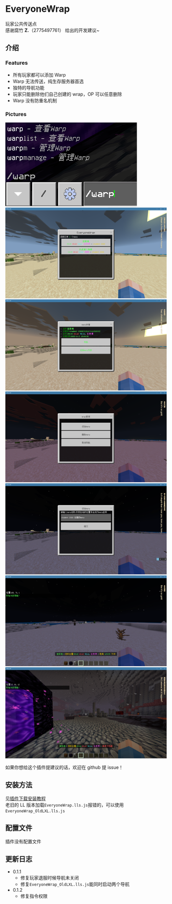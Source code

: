 <!-- markdownlint-disable MD031 MD033 MD036 -->

# EveryoneWrap

玩家公共传送点  
感谢腐竹 **Z.**（2775497761） 给出的开发建议~

## 介绍

### Features

- 所有玩家都可以添加 Warp
- Warp 无法传送，纯生存服务器首选
- 独特的导航功能
- 玩家只能删除他们自己创建的 wrap，OP 可以任意删除
- Warp 没有防重名机制

### Pictures

![0](readme/0.png)
![1](readme/1.png)  
![2](readme/2.png)  
![3](readme/3.png)  
![4](readme/4.png)  
![5](readme/5.png)  
![6](readme/6.png)

如果你想给这个插件提建议的话，欢迎在 github 提 issue！

## 安装方法

见[插件下载安装教程](tutorial.md)  
老旧的 LL 版本加载`EveryoneWrap.lls.js`报错的，可以使用`EveryoneWrap_OldLXL.lls.js`

## 配置文件

插件没有配置文件

## 更新日志

- 0.1.1
  - 修复玩家退服时候导航未关闭
  - 修复`EveryoneWrap_OldLXL.lls.js`能同时启动两个导航
- 0.1.2
  - 修复指令权限
